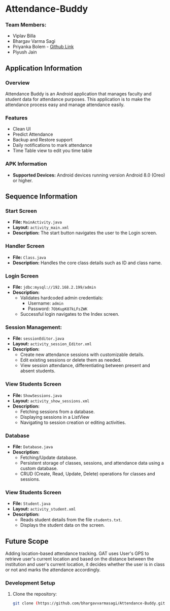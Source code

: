 # Attendance-Buddy

### Team Members:
* Viplav Billa
* Bhargav Varma Sagi
* Priyanka Bolem -  [Github Link](https://github.com/priyankabolem)
* Piyush Jain

## Application Information
### Overview
Attendance Buddy is an Android application that manages faculty and student data for attendance purposes. This application is to make the attendance process easy and manage attendance easily.

### Features
- Clean UI
- Predict Attendance
- Backup and Restore support
- Daily notifications to mark attendance
- Time Table view to edit you time table

### APK Information
- **Supported Devices:** Android devices running version Android 8.0 (Oreo) or higher.

## Sequence Information

### Start Screen
- **File:** `MainActivity.java`
- **Layout:** `activity_main.xml`
- **Description:** The start button navigates the user to the Login screen.

### Handler Screen
- **File:** `Class.java`
- **Description:** Handles the core class details such as ID and class name.

### Login Screen
- **File:** `jdbc:mysql://192.168.2.199/admin`
- **Description:** 
  - Validates hardcoded admin credentials:
    - Username: `admin`
    - Password: `7ObKupK87kLFsZWK`
  - Successful login navigates to the Index screen.

### Session Management:
- **File:** `sessionEditor.java`
- **Layout:** `activity_session_Editor.xml`
- **Description:** 
  - Create new attendance sessions with customizable details.
  - Edit existing sessions or delete them as needed.
  - View session attendance, differentiating between present and absent students.

### View Students Screen
- **File:** `ShowSessions.java`
- **Layout:** `activity_show_sessions.xml`
- **Description:** 
  - Fetching sessions from a database.
  - Displaying sessions in a ListView
  - Navigating to session creation or editing activities.

### Database
- **File:** `Database.java`
- **Description:** 
  - Fetching/Update database.
  - Persistent storage of classes, sessions, and attendance data using a custom database.
  - CRUD (Create, Read, Update, Delete) operations for classes and sessions.

### View Students Screen
- **File:** `Student.java`
- **Layout:** `activity_student.xml`
- **Description:** 
  - Reads student details from the file `students.txt`.
  - Displays the student data on the screen.

## Future Scope
Adding location-based attendance tracking. GAT uses User's GPS to retrieve user's current location and based on the distance between the institution and user's current location, it decides whether the user is in class or not and marks the attendance accordingly.

### Development Setup
1. Clone the repository:
   ```bash
   git clone (https://github.com/bhargavvarmasagi/Attendance-Buddy.git)
